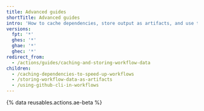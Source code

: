 ```yaml
---
title: Advanced guides
shortTitle: Advanced guides
intro: 'How to cache dependencies, store output as artifacts, and use the GitHub CLI in workflows.'
versions:
  fpt: '*'
  ghes: '*'
  ghae: '*'
  ghec: '*'
redirect_from:
  - /actions/guides/caching-and-storing-workflow-data
children:
  - /caching-dependencies-to-speed-up-workflows
  - /storing-workflow-data-as-artifacts
  - /using-github-cli-in-workflows
---
```


{% data reusables.actions.ae-beta %}
